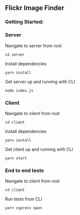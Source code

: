 ## Flickr Image Finder

### Getting Started:

### Server

Navigate to server from root

``` cd server ```

Install dependencies

``` yarn install ```

Get server up and running with CLI

``` node index.js ```

### Client

Navigate to client from root

``` cd client ```

Install dependencies

``` yarn install ```

Get client up and running with CLI

``` yarn start ```

### End to end tests

Navigate to client from root

``` cd client ```

Run tests from CLI

``` yarn cypress open ```
